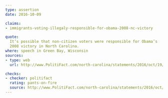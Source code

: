 ```yaml
---
type: assertion
date: 2016-10-09

claims:
- immigrants-voting-illegaly-responsible-for-obama-2008-nc-victory

quote:
  It’s possible that non-citizen voters were responsible for Obama’s
  2008 victory in North Carolina.
where: speech in Green Bay, Wisconsin
sources:
- type: web
  url: http://www.PolitiFact.com/north-carolina/statements/2016/oct/19/donald-trump/trump-wrongfully-says-immigrants-voting-illegally-/

checks:
- checker: politifact
  rating: pants-on-fire
  source: http://www.PolitiFact.com/north-carolina/statements/2016/oct/19/donald-trump/trump-wrongfully-says-immigrants-voting-illegally-/
---
```

